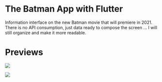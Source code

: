 The Batman App with Flutter
=======================

Information interface on the new Batman movie that will premiere in 2021.
There is no API consumption, just data ready to compose the screen ... I will still organize and make it more readable.

Previews
=======================

![](https://github.com/maickom88/the_batman_app_flutter/blob/master/screenshots/screen_1.png)

![](https://github.com/maickom88/the_batman_app_flutter/blob/master/screenshots/screen_2.png)

